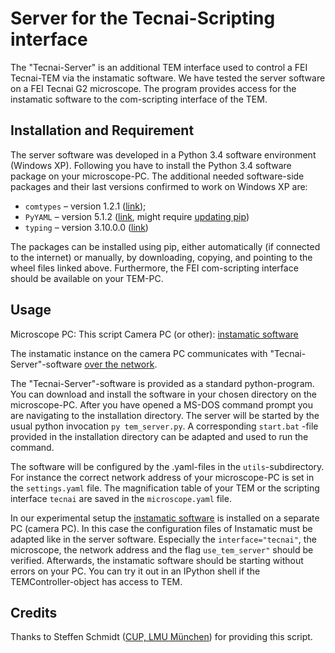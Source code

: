 # Server for the Tecnai-Scripting interface

The "Tecnai-Server" is an additional TEM interface used to control a FEI Tecnai-TEM via the instamatic software. We have tested the server software on a FEI Tecnai G2 microscope. The program provides access for the instamatic software to the com-scripting interface of the TEM.

## Installation and Requirement

The server software was developed in a Python 3.4 software environment (Windows XP). Following you have to install the Python 3.4 software package on your microscope-PC. The additional needed software-side packages and their last versions confirmed to work on Windows XP are:

- `comtypes` – version 1.2.1 ([link](https://pypi.org/project/comtypes/1.2.1/#comtypes-1.2.1-py2.py3-none-any.whl));
- `PyYAML` – version 5.1.2 ([link](https://pypi.org/project/PyYAML/5.1.2/#PyYAML-5.1.2-cp34-cp34m-win32.whl),
  might require [updating pip](https://pypi.org/project/pip/19.1.1/#pip-19.1.1-py2.py3-none-any.whl))
- `typing` – version 3.10.0.0 ([link](https://pypi.org/project/typing/3.10.0.0/#typing-3.10.0.0-py3-none-any.whl))

The packages can be installed using pip, either automatically (if connected to the internet) or manually, by downloading, copying, and pointing to the wheel files linked above. Furthermore, the FEI com-scripting interface should be available on your TEM-PC.

## Usage

Microscope PC: This script
Camera PC (or other): [instamatic software](https://github.com/instamatic-dev/instamatic)

The instamatic instance on the camera PC communicates with "Tecnai-Server"-software [over the network](https://instamatic.readthedocs.io/en/latest/network/).

The "Tecnai-Server"-software is provided as a standard python-program. You can download and install the software in your chosen directory on the microscope-PC. After you have opened a MS-DOS command prompt you are navigating to the installation directory. The server will be started by the usual python invocation `py tem_server.py`. A corresponding `start.bat` -file provided in the installation directory can be adapted and used to run the command.

The software will be configured by the .yaml-files in the `utils`-subdirectory. For instance the correct network address of your microscope-PC is set in the `settings.yaml` file. The magnification table of your TEM or the scripting interface `tecnai` are saved in the `microscope.yaml` file.

In our experimental setup the [instamatic software](https://github.com/instamatic-dev/instamatic) is installed on a separate PC (camera PC). In this case the configuration files of Instamatic must be adapted like in the server software. Especially the `interface="tecnai"`, the microscope, the network address and the flag `use_tem_server"` should be verified. Afterwards, the instamatic software should be starting without errors on your PC. You can try it out in an IPython shell if the TEMController-object has access to TEM.

## Credits

Thanks to Steffen Schmidt ([CUP, LMU München](https://www.cup.uni-muenchen.de/)) for providing this script.
